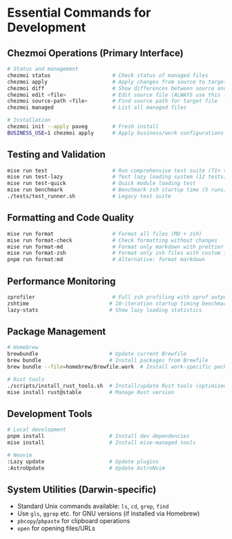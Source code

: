 # Essential Commands for Development

## Chezmoi Operations (Primary Interface)

```bash
# Status and management
chezmoi status                    # Check status of managed files
chezmoi apply                     # Apply changes from source to target
chezmoi diff                      # Show differences between source and target
chezmoi edit <file>               # Edit source file (ALWAYS use this for editing)
chezmoi source-path <file>        # Find source path for target file
chezmoi managed                   # List all managed files

# Installation
chezmoi init --apply paveg        # Fresh install
BUSINESS_USE=1 chezmoi apply      # Apply business/work configurations
```

## Testing and Validation

```bash
mise run test                     # Run comprehensive test suite (71+ tests)
mise run test-lazy                # Test lazy loading system (12 tests)
mise run test-quick               # Quick module loading test
mise run benchmark                # Benchmark zsh startup time (5 runs)
./tests/test_runner.sh            # Legacy test suite
```

## Formatting and Code Quality

```bash
mise run format                   # Format all files (MD + zsh)
mise run format-check             # Check formatting without changes
mise run format-md                # Format only markdown with prettier
mise run format-zsh               # Format only zsh files with custom formatter
pnpm run format:md                # Alternative: format markdown
```

## Performance Monitoring

```bash
zprofiler                         # Full zsh profiling with zprof output
zshtime                          # 10-iteration startup timing benchmark
lazy-stats                       # Show lazy loading statistics
```

## Package Management

```bash
# Homebrew
brewbundle                       # Update current Brewfile
brew bundle                      # Install packages from Brewfile
brew bundle --file=homebrew/Brewfile.work  # Install work-specific packages

# Rust tools
./scripts/install_rust_tools.sh  # Install/update Rust tools (optimized)
mise install rust@stable         # Manage Rust version
```

## Development Tools

```bash
# Local development
pnpm install                     # Install dev dependencies
mise install                     # Install mise-managed tools

# Neovim
:Lazy update                     # Update plugins
:AstroUpdate                     # Update AstroNvim
```

## System Utilities (Darwin-specific)

- Standard Unix commands available: `ls`, `cd`, `grep`, `find`
- Use `gls`, `ggrep` etc. for GNU versions (if installed via Homebrew)
- `pbcopy`/`pbpaste` for clipboard operations
- `open` for opening files/URLs
